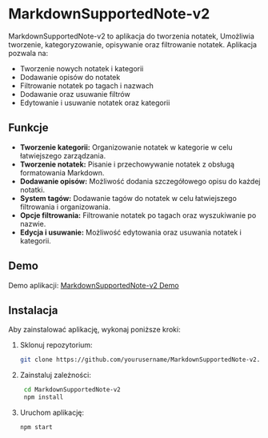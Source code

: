 # MarkdownSupportedNote-v2

MarkdownSupportedNote-v2 to aplikacja do tworzenia notatek,  Umożliwia tworzenie, kategoryzowanie, opisywanie oraz filtrowanie notatek. Aplikacja pozwala na:

- Tworzenie nowych notatek i kategorii
- Dodawanie opisów do notatek
- Filtrowanie notatek po tagach i nazwach
- Dodawanie oraz usuwanie filtrów
- Edytowanie i usuwanie notatek oraz kategorii

## Funkcje

- **Tworzenie kategorii:** Organizowanie notatek w kategorie w celu łatwiejszego zarządzania.
- **Tworzenie notatek:** Pisanie i przechowywanie notatek z obsługą formatowania Markdown.
- **Dodawanie opisów:** Możliwość dodania szczegółowego opisu do każdej notatki.
- **System tagów:** Dodawanie tagów do notatek w celu łatwiejszego filtrowania i organizowania.
- **Opcje filtrowania:** Filtrowanie notatek po tagach oraz wyszukiwanie po nazwie.
- **Edycja i usuwanie:** Możliwość edytowania oraz usuwania notatek i kategorii.
## Demo
Demo aplikacji:
[MarkdownSupportedNote-v2 Demo](https://drewniak1015.github.io/MarkdownSupportedNote-v2/)
## Instalacja

Aby zainstalować aplikację, wykonaj poniższe kroki:

1. Sklonuj repozytorium:
   ```bash
   git clone https://github.com/yourusername/MarkdownSupportedNote-v2.git
2. Zainstaluj zależności:
   ```bash
    cd MarkdownSupportedNote-v2
    npm install
3. Uruchom aplikację:
   ```bash
   npm start
